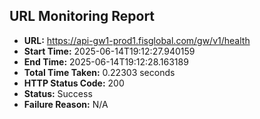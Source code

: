 ## URL Monitoring Report

- **URL:** https://api-gw1-prod1.fisglobal.com/gw/v1/health
- **Start Time:** 2025-06-14T19:12:27.940159
- **End Time:** 2025-06-14T19:12:28.163189
- **Total Time Taken:** 0.22303 seconds
- **HTTP Status Code:** 200
- **Status:** Success
- **Failure Reason:** N/A
